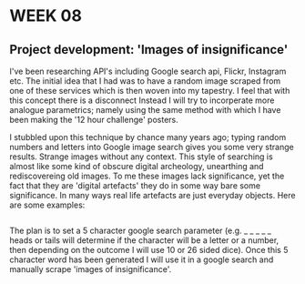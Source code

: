 # WEEK 08

## Project development: 'Images of insignificance'
I've been researching API's including Google search api, Flickr, Instagram etc. The initial idea that I had was to have a random image scraped from one of these services which is then woven into my tapestry. I feel that with this concept there is a disconnect  Instead I will try to incorperate more analogue parametrics; namely using the same method with which I have been making the '12 hour challenge' posters. 

I stubbled upon this technique by chance many years ago; typing random numbers and letters into Google image search gives you some very strange results. Strange images without any context. This style of searching is almost like some kind of obscure digital archeology, unearthing and rediscovereing old images. To me these images lack significance, yet the fact that they are 'digital artefacts' they do in some way bare some significance. In many ways real life artefacts are just everyday objects. Here are some examples:

![]( ) <br/>

The plan is to set a 5 character google search parameter (e.g.  _ _ _ _ _ heads or tails will determine if the character will be a letter or a number, then depending on the outcome I will use 10 or 26 sided dice). Once this 5 character word has been generated I will use it in a google search and manually scrape 'images of insignificance'. 
